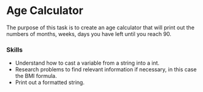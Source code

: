 # Age Calculator
The purpose of this task is to create an age calculator that will print out the numbers of months, weeks, days you have left until you reach 90.

### Skills
- Understand how to cast a variable from a string into a int.
- Research problems to find relevant information if necessary, in this case the BMI formula.
- Print out a formatted string.
